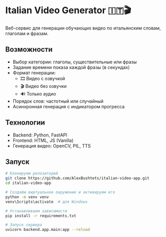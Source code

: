 # Italian Video Generator 🇮🇹🎬

Веб-сервис для генерации обучающих видео по итальянским словам, глаголам и фразам.

## Возможности

- Выбор категории: глаголы, существительные или фразы
- Задание времени показа каждой фразы (в секундах)
- Формат генерации: 
  - 🎞️ Видео с озвучкой
  - 🎬 Видео без озвучки
  - 🔊 Только аудио
- Порядок слов: частотный или случайный
- Асинхронная генерация с индикатором прогресса

## Технологии

- Backend: Python, FastAPI
- Frontend: HTML, JS (Vanilla)
- Генерация видео: OpenCV, PIL, TTS

## Запуск

```bash
# Клонируем репозиторий
git clone https://github.com/AlexBushtets/italian-video-app.git
cd italian-video-app

# Создаём виртуальное окружение и активируем его
python -m venv venv
venv\Scripts\activate  # для Windows

# Устанавливаем зависимости
pip install -r requirements.txt

# Запуск сервера
uvicorn backend.app.main:app --reload
